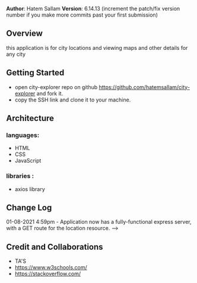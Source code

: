 **Author**: Hatem Sallam
**Version**: 6.14.13 (increment the patch/fix version number if you make more commits past your first submission)

## Overview
this application is for city locations and viewing maps and other details for any city 

## Getting Started
- open city-explorer repo on github https://github.com/hatemsallam/city-explorer and fork it.
- copy the SSH link and clone it to your machine. 

## Architecture
### languages: 
- HTML
- CSS
- JavaScript
### libraries :
- axios library

## Change Log


01-08-2021 4:59pm - Application now has a fully-functional express server, with a GET route for the location resource. -->

## Credit and Collaborations
- TA'S
- https://www.w3schools.com/
- https://stackoverflow.com/ 
